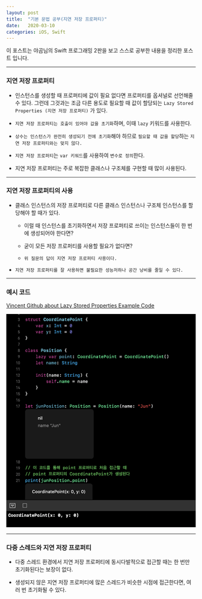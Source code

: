 ```yaml
---
layout: post
title:  "기본 문법 공부(지연 저장 프로퍼티)"
date:   2020-03-10
categories: iOS, Swift
---
```


이 포스트는 야곰님의 Swift 프로그래밍 2판을 보고 스스로 공부한 내용을 정리한 포스트 입니다.

- - -

### 지연 저장 프로퍼티

- 인스턴스를 생성할 때 프로퍼티에 값이 필요 없다면 프로퍼티를 옵셔널로 선언해줄 수 있다. 그런데 그것과는 조금 다른 용도로 필요할 때 값이 할당되는 `Lazy Stored Properties (지연 저장 프로퍼티)` 가 있다.

- `지연 저장 프로퍼티는 호출이 있어야 값을 초기화`하며, 이때 `lazy` 키워드를 사용한다.

- `상수는 인스턴스가 완전히 생성되기 전에 초기화`해야 하므로 `필요할 때 값을 할당`하는 `지연 저장 프로퍼티와는 맞지 않다.`

- `지연 저장 프로퍼티`는 `var 키워드`를 사용하여 `변수로 정의`한다.

- 지연 저장 프로퍼티는 주로 복잡한 클래스나 구조체를 구현할 때 많이 사용된다.

- - -

### 지연 저장 프로퍼티의 사용

- 클래스 인스턴스의 저장 프로퍼티로 다른 클래스 인스턴스나 구조체 인스턴스를 할당해야 할 때가 있다.

    - 이럴 때 인스턴스를 초기화하면서 저장 프로퍼티로 쓰이는 인스턴스들이 한 번에 생성되어야 한다면?
    
    - 굳이 모든 저장 프로퍼티를 사용할 필요가 없다면?
    
    - `위 질문의 답이 지연 저장 프로퍼티 사용이다.`
    
- `지연 저장 프로퍼티를 잘 사용하면 불필요한 성능저하나 공간 낭비를 줄일 수 있다.`

- - -

### 예시 코드

[Vincent Github about Lazy Stored Properties Example Code](https://github.com/VincentGeranium/Swift-Study/tree/master/2020-03-10-LazyStoredPropertyExample.playground)

![LazyStoredPropertiesImage-1](https://github.com/VincentGeranium/VincentGeranium.github.io/blob/master/assets/img/LazyStoredPropertiesImage-1.png?raw=true)

- - -

### 다중 스레드와 지연 저장 프로퍼티

- 다중 스레드 환경에서 지연 저장 프로퍼티에 동시다발적으로 접근할 때는 한 번만 초기화된다는 보장이 없다.

- 생성되지 않은 지연 저장 프로퍼티에 많은 스레드가 비슷한 시점에 접근한다면, 여러 번 초기화될 수 있다.
